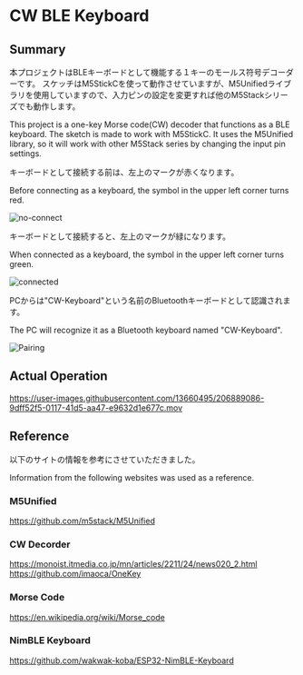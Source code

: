 # CW BLE Keyboard

## Summary

本プロジェクトはBLEキーボードとして機能する１キーのモールス符号デコーダーです。
スケッチはM5StickCを使って動作させていますが、M5Unifiedライブラリを使用していますので、入力ピンの設定を変更すれば他のM5Stackシリーズでも動作します。

This project is a one-key Morse code(CW) decoder that functions as a BLE keyboard.
The sketch is made to work with M5StickC. It uses the M5Unified library, so it will work with other M5Stack series by changing the input pin settings.

キーボードとして接続する前は、左上のマークが赤くなります。

Before connecting as a keyboard, the symbol in the upper left corner turns red.

![no-connect](https://user-images.githubusercontent.com/13660495/206889213-c73abf8c-c0b1-4310-a6d9-9d3fbc643325.jpg)

キーボードとして接続すると、左上のマークが緑になります。

When connected as a keyboard, the symbol in the upper left corner turns green.

![connected](https://user-images.githubusercontent.com/13660495/206889583-3d1ca39f-69c7-4e30-8aa4-d7930b1f6a67.jpg)

PCからは"CW-Keyboard"という名前のBluetoothキーボードとして認識されます。

The PC will recognize it as a Bluetooth keyboard named "CW-Keyboard".

![Pairing](https://user-images.githubusercontent.com/13660495/206889008-5ec49743-a46a-4575-bf12-8d215be76d71.png)

## Actual Operation

https://user-images.githubusercontent.com/13660495/206889086-9dff52f5-0117-41d5-aa47-e9632d1e677c.mov

## Reference

以下のサイトの情報を参考にさせていただきました。

Information from the following websites was used as a reference.

### M5Unified
https://github.com/m5stack/M5Unified 

### CW Decorder
https://monoist.itmedia.co.jp/mn/articles/2211/24/news020_2.html
https://github.com/imaoca/OneKey

### Morse Code
https://en.wikipedia.org/wiki/Morse_code

### NimBLE Keyboard
https://github.com/wakwak-koba/ESP32-NimBLE-Keyboard
